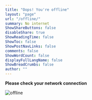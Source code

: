 ```yaml
---
title: "Oops! You're offline"
layout: "page"
url: "/offline/"
summary: No internet
ShowShareButtons: false
disableShare: true
ShowReadingTime: false
ShowToc: false
ShowPostNavLinks: false
comments: false
ShowWordCount: false
displayFullLangName: false
ShowBreadCrumbs: false
author: ""
---
```


**Please check your network connection**

![offline](https://github.com/SamirPaul1/assets/assets/77569653/2ca47da4-cbbc-4a54-b6c0-6e4f89357712)
